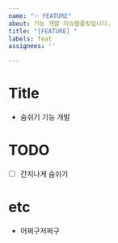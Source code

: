 ```yaml
---
name: "✨ FEATURE"
about: 기능 개발 이슈템플릿입니다.
title: "[FEATURE] "
labels: feat
assignees: ''

---
```


# Title

- 숨쉬기 기능 개발

# TODO

- [ ] 간지나게 숨쉬기

# etc

- 어쩌구저쩌구
